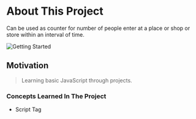 # About This Project

Can be used as counter for number of people enter at a place or shop or store within an interval of time.

![Getting Started](./PassengerCounter.png)

## Motivation

> Learning basic JavaScript through projects.

### Concepts Learned In The Project

- Script Tag
